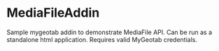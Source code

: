 # MediaFileAddin
Sample mygeotab addin to demonstrate MediaFile API.
Can be run as a standalone html application.
Requires valid MyGeotab credentials. 
